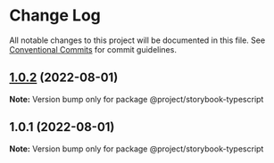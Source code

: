 # Change Log

All notable changes to this project will be documented in this file.
See [Conventional Commits](https://conventionalcommits.org) for commit guidelines.

## [1.0.2](https://gitee.com/sparkparis123/lerna-cli/compare/@project/storybook-typescript@1.0.1...@project/storybook-typescript@1.0.2) (2022-08-01)

**Note:** Version bump only for package @project/storybook-typescript





## 1.0.1 (2022-08-01)

**Note:** Version bump only for package @project/storybook-typescript
